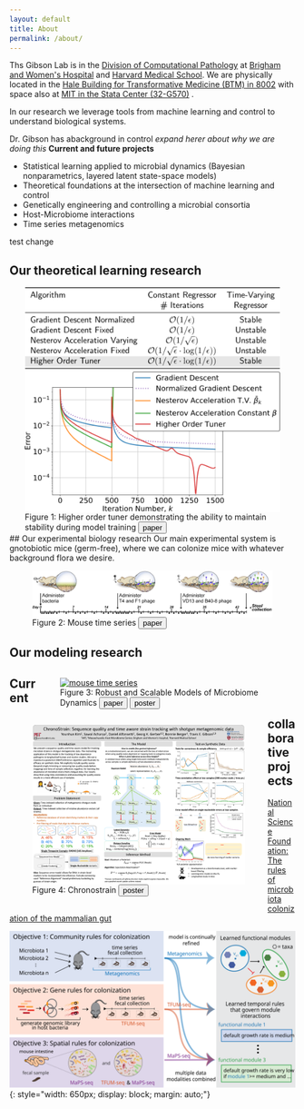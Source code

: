 ```yaml
---
layout: default
title: About
permalink: /about/
---
```


Ths Gibson Lab is in the [Division of Computational Pathology](https://comp-path.bwh.harvard.edu/) at [Brigham and Women's Hospital](https://www.brighamhealth.org/) and [Harvard Medical School](https://hms.harvard.edu/). We are physically located in the  [Hale Building for Transformative Medicine (BTM) in 8002](https://www.google.com/maps/place/Building+for+Transformative+Medicine+at+Brigham+and+Women's+Hospital/@42.3353661,-71.1087175,15z/data=!4m5!3m4!1s0x0:0x35376a566e389c7d!8m2!3d42.3353661!4d-71.1087175) with space also at [MIT in the Stata Center (32-G570)](https://www.google.com/maps/place/Stata+Center,+32+Vassar+St,+Cambridge,+MA+02139/@42.3616095,-71.0928242,17z/data=!3m1!4b1!4m5!3m4!1s0x89e370a95d3025a9:0xb1de557289ff6bbe!8m2!3d42.3616095!4d-71.0906355)  .

In our research we leverage tools from machine learning and control to understand biological systems.

Dr. Gibson has abackground in control *expand herer about why we are doing this*
**Current and future projects**
* Statistical learning applied to microbial dynamics (Bayesian nonparametrics, layered latent state-space models)
* Theoretical foundations at the intersection of machine learning and control
* Genetically engineering and controlling a microbial consortia
* Host-Microbiome interactions
* Time series metagenomics


test change


## Our theoretical learning research
<figure class="image" style="float: center; width: 450px; margin: auto;">
<img src='/image/highordertuner3.svg' alt="higher order tuner" style="width: 450px;
    display: block;
    margin: auto;" />
    <figcaption> Figure 1: Higher order tuner demonstrating the ability to maintain stability during model training <button name="button" onclick="window.location.href='https://arxiv.org/abs/2005.01529'"><i class="far fa-file-pdf"></i> paper</button></figcaption>
</figure>
## Our experimental biology research
Our main experimental system is gnotobiotic mice (germ-free), where we can colonize mice with whatever background flora we desire.

<figure class="image">
<img src='/image/mouse_time.png' alt="mouse time series" style="width: 650px;
    display: block;
    margin: auto;" />
    <figcaption> Figure 2: Mouse time series <button name="button" onclick="window.location.href='/papers/hsu19hostmicrobe.pdf'"><i class="far fa-file-pdf"></i> paper</button></figcaption>
</figure>

## Our modeling research
<div>
<figure class="image" style="float: right; width: 375px;">
<a href="/posters/gibson18icml.pdf"><img src='/image/gibson18icml.png' alt="mouse time series" style="width: 375px;
    display: block;
    margin: auto;
    float: auto;" /></a>
    <figcaption> Figure 3: Robust and Scalable Models of Microbiome Dynamics
    <button name="button" onclick="window.location.href='http://proceedings.mlr.press/v80/gibson18a.html'"><i class="far fa-file-pdf"></i> paper</button>
    <button name="button" onclick="window.location.href='/posters/gibson18icml.pdf'"><i class="far fa-file-pdf"></i> poster</button>
    </figcaption>
</figure>

<figure class="image" style="float: left;">
<a href="/posters/kim20mlcb.pdf"><img src='/image/kim20mlcb.png' alt="mouse time series" style="width: 375px;
    display: block;
    margin: auto;
    float: auto;" /></a>
    <figcaption> Figure 4: Chronostrain
    <button name="button" onclick="window.location.href='/posters/kim20mlcb.pdf'"><i class="far fa-file-pdf"></i> poster</button>
    </figcaption>
</figure>
</div>


## Current collaborative projects

[National Science Foundation: The rules of microbiota colonization of the mammalian gut](https://www.nsf.gov/awardsearch/showAward?AWD_ID=2025515&HistoricalAwards=false)

![The rules of microbiota colonization of the mammalian gut](/image/nsfmtm.svg){: style="width: 650px;
    display: block;
    margin: auto;"}
